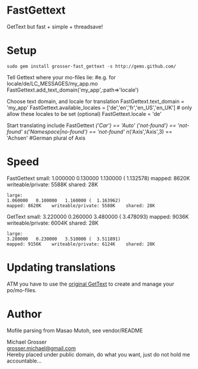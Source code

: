 FastGettext
===========
GetText but fast + simple + threadsave!

Setup
=====
    sudo gem install grosser-fast_gettext -s http://gems.github.com/

Tell Gettext where your mo-files lie:
    #e.g. for locale/de/LC_MESSAGES/my_app.mo
    FastGettext.add_text_domain('my_app',:path=>'locale')

Choose text domain, and locale for translation
    FastGettext.text_domain = 'my_app'
    FastGettext.available_locales = ['de','en','fr','en_US','en_UK'] # only allow these locales to be set (optional)
    FastGettext.locale = 'de'

Start translating
    include FastGettext
    _('Car') == 'Auto'
    _('not-found') == 'not-found'
    s_('Namespace|no-found') == 'not-found'
    n_('Axis','Axis',3) == 'Achsen' #German plural of Axis

Speed
=====
FastGettext
    small:
    1.000000   0.130000   1.130000 (  1.132578)
    mapped: 8620K    writeable/private: 5588K    shared: 28K

    large:
    1.060000   0.100000   1.160000 (  1.163962)
    mapped: 8620K    writeable/private: 5588K    shared: 28K


GetText
    small:
    3.220000   0.260000   3.480000 (  3.478093)
    mapped: 9036K    writeable/private: 6004K    shared: 28K

    large:
    3.280000   0.230000   3.510000 (  3.511891)
    mapped: 9156K    writeable/private: 6124K    shared: 28K


Updating translations
=====================
ATM you have to use the [original GetText](http://github.com/mutoh/gettext) to create and manage your po/mo-files.

Author
======
Mofile parsing from Masao Mutoh, see vendor/README

Michael Grosser  
grosser.michael@gmail.com  
Hereby placed under public domain, do what you want, just do not hold me accountable...  